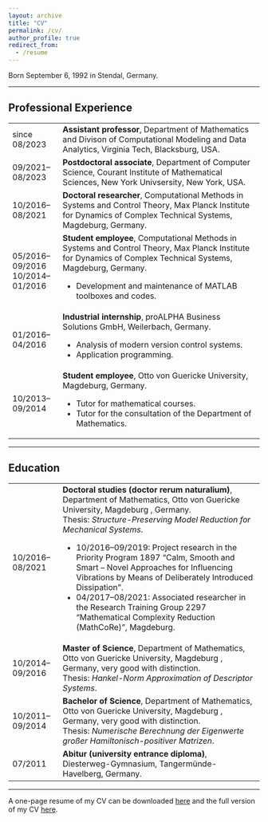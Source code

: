```yaml
---
layout: archive
title: "CV"
permalink: /cv/
author_profile: true
redirect_from:
  - /resume
---
```


<style>
  p {
    word-wrap: break-word;
    overflow-wrap: break-word;
  }
</style>

Born September 6, 1992 in Stendal, Germany.

---

## Professional Experience ##

<table class="eventtable">
  <tr>
    <td style="width:20%"> since 08/2023 </td>
    <td>
      <b>Assistant professor</b>, Department of Mathematics and Divison
      of Computational Modeling and Data Analytics, Virginia Tech, Blacksburg,
      USA.
    </td>
  </tr>
  <tr>
    <td style="width:20%"> 09/2021&ndash;08/2023 </td>
    <td>
      <b>Postdoctoral associate</b>, Department of Computer Science, Courant
      Institute of Mathematical Sciences, New York Univsersity, New York, USA.
    </td>
  </tr>
  <tr>
    <td style="width:20%"> 10/2016&ndash;08/2021 </td>
    <td>
      <b>Doctoral researcher</b>, Computational Methods in Systems and Control 
      Theory, Max Planck Institute for Dynamics of Complex Technical Systems, 
      Magdeburg, Germany.
    </td>
  </tr>
  <tr>
    <td> 05/2016&ndash;09/2016<br/> 10/2014&ndash;01/2016 </td>
    <td>
      <b>Student employee</b>, Computational Methods in Systems and Control 
      Theory, Max Planck Institute for Dynamics of Complex Technical Systems, 
      Magdeburg, Germany.
      <ul>
        <li>
          Development and maintenance of MATLAB toolboxes and codes.
        </li>
      </ul>
    </td>
  </tr>
  <tr>
    <td> 01/2016&ndash;04/2016 </td>
    <td>
      <b>Industrial internship</b>, proALPHA Business Solutions GmbH, 
      Weilerbach, Germany.
      <ul>
        <li>
          Analysis of modern version control systems.
        </li>
        <li>
          Application programming.
        </li>
      </ul>
    </td>
  </tr>
  <tr>
    <td> 10/2013&ndash;09/2014 </td>
    <td>
      <b>Student employee</b>, Otto von Guericke University, Magdeburg, Germany.
      <ul>
        <li>
          Tutor for mathematical courses.
        </li>
        <li>
          Tutor for the consultation of the Department of Mathematics.
        </li>
      </ul>
    </td>
  </tr>
</table>

---

## Education ##

<table class="eventtable">
  <tr>
    <td style="width:20%"> 10/2016&ndash;08/2021 </td>
    <td> <b>Doctoral studies (doctor rerum naturalium)</b>, Department of
      Mathematics, Otto von Guericke University, Magdeburg , Germany.<br/>
      Thesis: <i>Structure-Preserving Model Reduction for Mechanical Systems</i>.
      <ul>
        <li>
          10/2016&ndash;09/2019: Project research in the Priority Program 1897 
          <q>Calm, Smooth and Smart &ndash; Novel Approaches for Influencing 
          Vibrations by Means of Deliberately Introduced Dissipation</q>.
        </li>
        <li>
          04/2017&ndash;08/2021: Associated researcher in the Research
          Training Group 2297 <q>Mathematical Complexity Reduction
          (MathCoRe)</q>, Magdeburg.
        </li>
      </ul>
    </td>
  </tr>
  <tr>
    <td> 10/2014&ndash;09/2016 </td>
    <td>
      <b>Master of Science</b>, Department of Mathematics, Otto von Guericke
      University, Magdeburg , Germany, very good with distinction.<br/>
      Thesis: <i>Hankel-Norm Approximation of Descriptor Systems</i>.
    </td>
  </tr>
  <tr>
    <td> 10/2011&ndash;09/2014 </td>
    <td>
      <b>Bachelor of Science</b>, Department of Mathematics, Otto von Guericke
      University, Magdeburg , Germany, very good with distinction.<br/>
      Thesis: <i>Numerische Berechnung der Eigenwerte großer 
      Hamiltonisch-positiver Matrizen</i>.
    </td>
  </tr>
  <tr>
    <td> 07/2011 </td>
    <td>
      <b>Abitur (university entrance diploma)</b>, Diesterweg-Gymnasium, 
      Tangermünde-Havelberg, Germany.
    </td>
  </tr>
</table>

---

A one-page resume of my CV can be downloaded <a target="blank_"
href="../files/cv/swrwerner_resume.pdf">here</a> and the full version of my CV
<a target="blank_" href="../files/cv/swrwerner_cv.pdf">here</a>.
